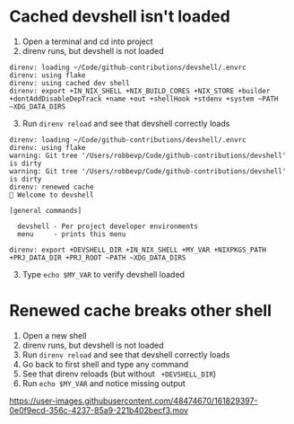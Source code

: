 # Cached devshell isn't loaded

1. Open a terminal and cd into project
2. direnv runs, but devshell is not loaded
```
direnv: loading ~/Code/github-contributions/devshell/.envrc
direnv: using flake
direnv: using cached dev shell
direnv: export +IN_NIX_SHELL +NIX_BUILD_CORES +NIX_STORE +builder +dontAddDisableDepTrack +name +out +shellHook +stdenv +system ~PATH ~XDG_DATA_DIRS
```
3. Run `direnv reload` and see that devshell correctly loads
```
direnv: loading ~/Code/github-contributions/devshell/.envrc
direnv: using flake
warning: Git tree '/Users/robbevp/Code/github-contributions/devshell' is dirty
warning: Git tree '/Users/robbevp/Code/github-contributions/devshell' is dirty
direnv: renewed cache
🔨 Welcome to devshell

[general commands]

  devshell - Per project developer environments
  menu     - prints this menu

direnv: export +DEVSHELL_DIR +IN_NIX_SHELL +MY_VAR +NIXPKGS_PATH +PRJ_DATA_DIR +PRJ_ROOT ~PATH ~XDG_DATA_DIRS
```
3. Type `echo $MY_VAR` to verify devshell loaded

# Renewed cache breaks other shell
1. Open a new shell
2. direnv runs, but devshell is not loaded
3. Run `direnv reload` and see that devshell correctly loads
4. Go back to first shell and type any command
4. See that direnv reloads (but without ` +DEVSHELL_DIR`)
5. Run `echo $MY_VAR` and notice missing output

https://user-images.githubusercontent.com/48474670/161829397-0e0f9ecd-356c-4237-85a9-221b402becf3.mov
